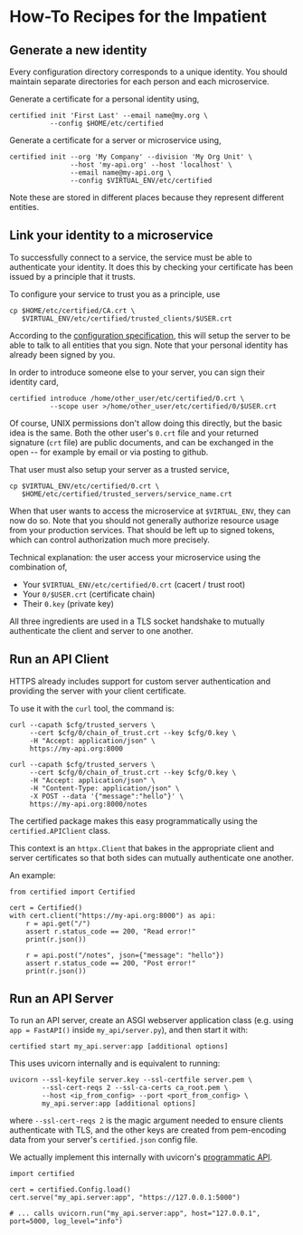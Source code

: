 # How-To Recipes for the Impatient

## Generate a new identity

Every configuration directory corresponds to a unique
identity.  You should maintain separate directories
for each person and each microservice.

Generate a certificate for a personal identity using,

    certified init 'First Last' --email name@my.org \
              --config $HOME/etc/certified

Generate a certificate for a server or microservice using,

    certified init --org 'My Company' --division 'My Org Unit' \
                   --host 'my-api.org' --host 'localhost' \
                   --email name@my-api.org \
                   --config $VIRTUAL_ENV/etc/certified

Note these are stored in different places because they
represent different entities.


## Link your identity to a microservice

To successfully connect to a service, the service must
be able to authenticate your identity.  It does this
by checking your certificate has been issued by a
principle that it trusts.

To configure your service to trust you as a principle,
use

    cp $HOME/etc/certified/CA.crt \
       $VIRTUAL_ENV/etc/certified/trusted_clients/$USER.crt

According to the [configuration specification](keys.md),
this will setup the server to be able to talk to all
entities that you sign.  Note that your personal
identity has already been signed by you.

In order to introduce someone else to your server, you
can sign their identity card,

    certified introduce /home/other_user/etc/certified/0.crt \
              --scope user >/home/other_user/etc/certified/0/$USER.crt


Of course, UNIX permissions don't allow doing this directly,
but the basic idea is the same.  Both the other user's `0.crt`
file and your returned signature (`crt` file) are public
documents, and can be exchanged in the open -- for example
by email or via posting to github.

That user must also setup your server as a trusted service,

    cp $VIRTUAL_ENV/etc/certified/0.crt \
       $HOME/etc/certified/trusted_servers/service_name.crt

When that user wants to access the microservice at `$VIRTUAL_ENV`,
they can now do so.  Note that you should not generally authorize
resource usage from your production services.
That should be left up to signed tokens, which can control
authorization much more precisely.

Technical explanation: the user access your microservice
using the combination of,

  * Your `$VIRTUAL_ENV/etc/certified/0.crt` (cacert / trust root)
  * Your `0/$USER.crt` (certificate chain)
  * Their `0.key` (private key)

All three ingredients are used in a TLS socket handshake to
mutually authenticate the client and server to one another.

## Run an API Client

HTTPS already includes support for custom server authentication
and providing the server with your client certificate.

To use it with the `curl` tool, the command is:

    curl --capath $cfg/trusted_servers \
         --cert $cfg/0/chain_of_trust.crt --key $cfg/0.key \
         -H "Accept: application/json" \
         https://my-api.org:8000

    curl --capath $cfg/trusted_servers \
         --cert $cfg/0/chain_of_trust.crt --key $cfg/0.key \
         -H "Accept: application/json" \
         -H "Content-Type: application/json" \
         -X POST --data '{"message":"hello"}' \
         https://my-api.org:8000/notes

The certified package makes this easy programmatically
using the `certified.APIClient` class.

This context is an `httpx.Client` that bakes in the
appropriate client and server certificates so that
both sides can mutually authenticate one another.

An example:

    from certified import Certified

    cert = Certified()
    with cert.client("https://my-api.org:8000") as api:
        r = api.get("/")
        assert r.status_code == 200, "Read error!"
        print(r.json())

        r = api.post("/notes", json={"message": "hello"})
        assert r.status_code == 200, "Post error!"
        print(r.json())


## Run an API Server

To run an API server, create an ASGI webserver application
class (e.g. using `app = FastAPI()` inside `my_api/server.py`),
and then start it with:

    certified start my_api.server:app [additional options]


This uses uvicorn internally and is equivalent to running:

    uvicorn --ssl-keyfile server.key --ssl-certfile server.pem \
            --ssl-cert-reqs 2 --ssl-ca-certs ca_root.pem \
            --host <ip_from_config> --port <port_from_config> \
            my_api.server:app [additional options]

where `--ssl-cert-reqs 2` is the magic argument needed to ensure clients
authenticate with TLS, and the other keys are created from pem-encoding
data from your server's `certified.json` config file.

We actually implement this internally with uvicorn's
[programmatic API](https://www.uvicorn.org/deployment/#running-programmatically).

    import certified

    cert = certified.Config.load()
    cert.serve("my_api.server:app", "https://127.0.0.1:5000")

    # ... calls uvicorn.run("my_api.server:app", host="127.0.0.1", port=5000, log_level="info")
